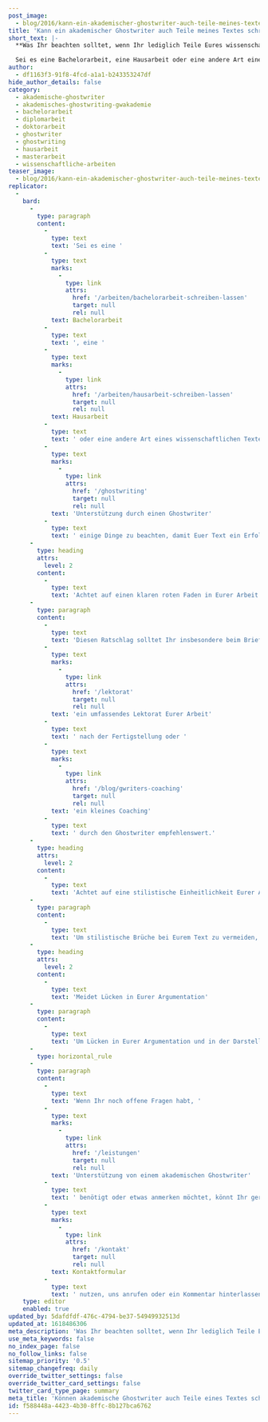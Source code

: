 ```yaml
---
post_image:
  - blog/2016/kann-ein-akademischer-ghostwriter-auch-teile-meines-textes-schreiben/bachelorarbeit-im-unternehmen-schreiben-(2).png
title: 'Kann ein akademischer Ghostwriter auch Teile meines Textes schreiben?'
short_text: |-
  **Was Ihr beachten solltet, wenn Ihr lediglich Teile Eures wissenschaftlichen Textes durch akademische Ghostwriter schreiben lasst.**

  Sei es eine Bachelorarbeit, eine Hausarbeit oder eine andere Art eines wissenschaftlichen Textes - Hilfe von einem Ghostwriter könnt Ihr zu jedem Zeitpunkt Eures Schreibprozesses beanspruchen. Unserer Erfahrung nach gibt es bei der punktuellen Unterstützung durch einen Ghostwriter einige Dinge zu beachten, damit Euer Text ein Erfolg wird...
author:
  - df1163f3-91f8-4fcd-a1a1-b243353247df
hide_author_details: false
category:
  - akademische-ghostwriter
  - akademisches-ghostwriting-gwakademie
  - bachelorarbeit
  - diplomarbeit
  - doktorarbeit
  - ghostwriter
  - ghostwriting
  - hausarbeit
  - masterarbeit
  - wissenschaftliche-arbeiten
teaser_image:
  - blog/2016/kann-ein-akademischer-ghostwriter-auch-teile-meines-textes-schreiben/bachelorarbeit-im-unternehmen-schreiben-(2).png
replicator:
  -
    bard:
      -
        type: paragraph
        content:
          -
            type: text
            text: 'Sei es eine '
          -
            type: text
            marks:
              -
                type: link
                attrs:
                  href: '/arbeiten/bachelorarbeit-schreiben-lassen'
                  target: null
                  rel: null
            text: Bachelorarbeit
          -
            type: text
            text: ', eine '
          -
            type: text
            marks:
              -
                type: link
                attrs:
                  href: '/arbeiten/hausarbeit-schreiben-lassen'
                  target: null
                  rel: null
            text: Hausarbeit
          -
            type: text
            text: ' oder eine andere Art eines wissenschaftlichen Textes - Hilfe von einem Ghostwriter könnt Ihr zu jedem Zeitpunkt Eures Schreibprozesses beanspruchen. Unserer Erfahrung nach gibt es bei der punktuellen '
          -
            type: text
            marks:
              -
                type: link
                attrs:
                  href: '/ghostwriting'
                  target: null
                  rel: null
            text: 'Unterstützung durch einen Ghostwriter'
          -
            type: text
            text: ' einige Dinge zu beachten, damit Euer Text ein Erfolg wird.'
      -
        type: heading
        attrs:
          level: 2
        content:
          -
            type: text
            text: 'Achtet auf einen klaren roten Faden in Eurer Arbeit und dem Ghostwriter-Teil'
      -
        type: paragraph
        content:
          -
            type: text
            text: 'Diesen Ratschlag solltet Ihr insbesondere beim Briefing an den Ghostwriter beachten. Teilt ihm genau mit, welches Ziel Ihr mit Eurer Arbeit verfolgt und, wenn möglich, wie Ihr Euch den Inhalt seines Teils vorstellt. Natürlich könnt Ihr dem akademischen Ghostwriter auch eine "freie Hand" gewähren und ihn eigenständig über den Inhalt entscheiden lassen. In so einem Falle ist jedoch '
          -
            type: text
            marks:
              -
                type: link
                attrs:
                  href: '/lektorat'
                  target: null
                  rel: null
            text: 'ein umfassendes Lektorat Eurer Arbeit'
          -
            type: text
            text: ' nach der Fertigstellung oder '
          -
            type: text
            marks:
              -
                type: link
                attrs:
                  href: '/blog/gwriters-coaching'
                  target: null
                  rel: null
            text: 'ein kleines Coaching'
          -
            type: text
            text: ' durch den Ghostwriter empfehlenswert.'
      -
        type: heading
        attrs:
          level: 2
        content:
          -
            type: text
            text: 'Achtet auf eine stilistische Einheitlichkeit Eurer Arbeit'
      -
        type: paragraph
        content:
          -
            type: text
            text: 'Um stilistische Brüche bei Eurem Text zu vermeiden, ist auch an dieser Stelle ein genaues Briefing an den Ghostwriter sehr wichtig. Dies bezieht sich nicht nur auf Euren Schreibstil, sondern auch die Art zu zitieren, die Wahl bestimmter Quellen und andere Formalia. Zusätzlich dazu kann auch hier ein umfassendes Lektorat empfehlenswert sein, welches Ihr am Ende Eures Schreibprozesses für die gesamte Ausarbeitung bestellen könnt.'
      -
        type: heading
        attrs:
          level: 2
        content:
          -
            type: text
            text: 'Meidet Lücken in Eurer Argumentation'
      -
        type: paragraph
        content:
          -
            type: text
            text: 'Um Lücken in Eurer Argumentation und in der Darstellung zu vermeiden, ist es für Euch wichtig, einen konkreten Plan über den Inhalt der Arbeit zu erstellen und den akademischen Ghostwriter in diesen Plan einzuweihen. Gerne kann dieser Euch auch beratend zur Seite stehen.'
      -
        type: horizontal_rule
      -
        type: paragraph
        content:
          -
            type: text
            text: 'Wenn Ihr noch offene Fragen habt, '
          -
            type: text
            marks:
              -
                type: link
                attrs:
                  href: '/leistungen'
                  target: null
                  rel: null
            text: 'Unterstützung von einem akademischen Ghostwriter'
          -
            type: text
            text: ' benötigt oder etwas anmerken möchtet, könnt Ihr gerne unser '
          -
            type: text
            marks:
              -
                type: link
                attrs:
                  href: '/kontakt'
                  target: null
                  rel: null
            text: Kontaktformular
          -
            type: text
            text: ' nutzen, uns anrufen oder ein Kommentar hinterlassen!'
    type: editor
    enabled: true
updated_by: 5dafdfdf-476c-4794-be37-54949932513d
updated_at: 1618486306
meta_description: 'Was Ihr beachten solltet, wenn Ihr lediglich Teile Eures wissenschaftlichen Textes durch akademische Ghostwriter schreiben lasst.'
use_meta_keywords: false
no_index_page: false
no_follow_links: false
sitemap_priority: '0.5'
sitemap_changefreq: daily
override_twitter_settings: false
override_twitter_card_settings: false
twitter_card_type_page: summary
meta_title: 'Können akademische Ghostwriter auch Teile eines Textes schreiben? • GWriters'
id: f588448a-4423-4b30-8ffc-8b127bca6762
---
```

